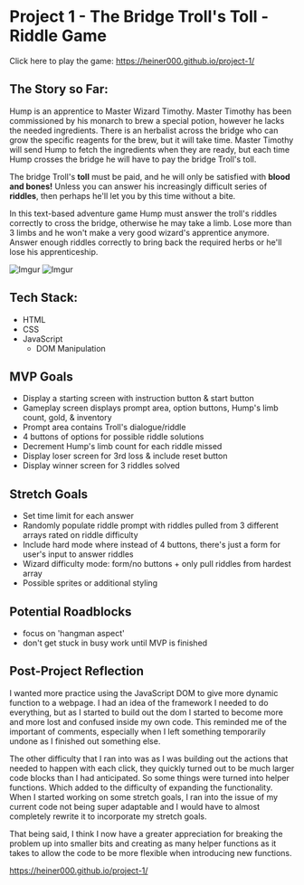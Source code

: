# Project 1 - The Bridge Troll's Toll - Riddle Game
Click here to play the game:
https://heiner000.github.io/project-1/

## The Story so Far:

Hump is an apprentice to Master Wizard Timothy. Master Timothy has been commissioned by his monarch to brew a special potion, however he lacks the needed ingredients.
There is an herbalist across the bridge who can grow the specific reagents for the brew, but it will take time. Master Timothy will send Hump to fetch the ingredients when they are ready, but each time Hump crosses the bridge he will have to pay the bridge Troll's toll.

The bridge Troll's **toll** must be paid, and he will only be satisfied with **blood and bones!** Unless you can answer his increasingly difficult series of **riddles**, then perhaps he'll let you by this time without a bite.

In this text-based adventure game Hump must answer the troll's riddles correctly to cross the bridge, otherwise he may take a limb. Lose more than 3 limbs and he won't make a very good wizard's apprentice anymore. Answer enough riddles correctly to bring back the required herbs or he'll lose his apprenticeship. 

![Imgur](https://i.imgur.com/lp4xALh.png)
![Imgur](https://i.imgur.com/68IjacZ.png)


## Tech Stack:

+ HTML
+ CSS
+ JavaScript
    + DOM Manipulation

## MVP Goals
+ Display a starting screen with instruction button & start button
+ Gameplay screen displays prompt area, option buttons, Hump's limb count, gold, & inventory
+ Prompt area contains Troll's dialogue/riddle
+ 4 buttons of options for possible riddle solutions
+ Decrement Hump's limb count for each riddle missed
+ Display loser screen for 3rd loss & include reset button
+ Display winner screen for 3 riddles solved

## Stretch Goals
+ Set time limit for each answer
+ Randomly populate riddle prompt with riddles pulled from 3 different arrays rated on riddle difficulty
+ Include hard mode where instead of 4 buttons, there's just a form for user's input to answer riddles
+ Wizard difficulty mode: form/no buttons + only pull riddles from hardest array
+ Possible sprites or additional styling

## Potential Roadblocks
+ focus on 'hangman aspect'
+ don't get stuck in busy work until MVP is finished

## Post-Project Reflection
I wanted more practice using the JavaScript DOM to give more dynamic function to a webpage. I had an idea of the framework I needed to do everything, but as I started to build out the dom I started to become more and more lost and confused inside my own code. This reminded me of the important of comments, especially when I left something temporarily undone as I finished out something else.

The other difficulty that I ran into was as I was building out the actions that needed to happen with each click, they quickly turned out to be much larger code blocks than I had anticipated. So some things were turned into helper functions. Which added to the difficulty of expanding the functionality. When I started working on some stretch goals, I ran into the issue of my current code not being super adaptable and I would have to almost completely rewrite it to incorporate my stretch goals.

That being said, I think I now have a greater appreciation for breaking the problem up into smaller bits and creating as many helper functions as it takes to allow the code to be more flexible when introducing new functions.




https://heiner000.github.io/project-1/
